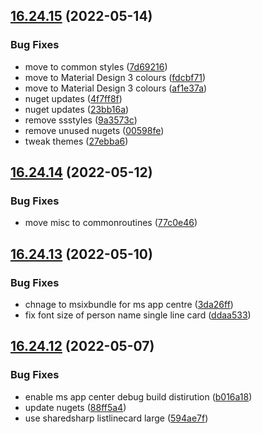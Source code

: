 ## [16.24.15](https://github.com/phandcock/GrampsView/compare/v16.24.14...v16.24.15) (2022-05-14)


### Bug Fixes

* move to common styles ([7d69216](https://github.com/phandcock/GrampsView/commit/7d69216a508f9f1480535f78e7c787c9b58e5186))
* move to Material Design 3 colours ([fdcbf71](https://github.com/phandcock/GrampsView/commit/fdcbf71858ae068d4758b05e69e776d14944a5f2))
* move to Material Design 3 colours ([af1e37a](https://github.com/phandcock/GrampsView/commit/af1e37aad98a930fb7288e64bbc49ce870379416))
* nuget updates ([4f7ff8f](https://github.com/phandcock/GrampsView/commit/4f7ff8f48e5f9885d49c2a8e24add3182b45a7ec))
* nuget updates ([23bb16a](https://github.com/phandcock/GrampsView/commit/23bb16ad30d4310508ef6e2d9a7e93c12ab84b14))
* remove ssstyles ([9a3573c](https://github.com/phandcock/GrampsView/commit/9a3573cb770e7e8240d6864217268234be1494cf))
* remove unused nugets ([00598fe](https://github.com/phandcock/GrampsView/commit/00598fe19e9cb3d9e891ff64435a5c0b3b64a037))
* tweak themes ([27ebba6](https://github.com/phandcock/GrampsView/commit/27ebba60260e0be8ec884062e2dddaa42b9b9e94))



## [16.24.14](https://github.com/phandcock/GrampsView/compare/v16.24.13...v16.24.14) (2022-05-12)


### Bug Fixes

* move misc to commonroutines ([77c0e46](https://github.com/phandcock/GrampsView/commit/77c0e465f2fdce1efcac6152addea523f7385eb3))



## [16.24.13](https://github.com/phandcock/GrampsView/compare/v16.24.12...v16.24.13) (2022-05-10)


### Bug Fixes

* chnage to msixbundle for ms app centre ([3da26ff](https://github.com/phandcock/GrampsView/commit/3da26ff4085a4c3f1614343ae720b00b3bd09e4b))
* fix font size of person name single line card ([ddaa533](https://github.com/phandcock/GrampsView/commit/ddaa5333051294aa4617bb186523eb5ffac57d76))



## [16.24.12](https://github.com/phandcock/GrampsView/compare/v16.24.11...v16.24.12) (2022-05-07)


### Bug Fixes

* enable ms app center debug build distirution ([b016a18](https://github.com/phandcock/GrampsView/commit/b016a184061d87ea0f4e2d69edeece66c2e55cc5))
* update nugets ([88ff5a4](https://github.com/phandcock/GrampsView/commit/88ff5a4991b8803fc32e0b561fd63617ed623278))
* use sharedsharp listlinecard large ([594ae7f](https://github.com/phandcock/GrampsView/commit/594ae7f7e56b48ac2eb03316a1ed87e774e433f5))



